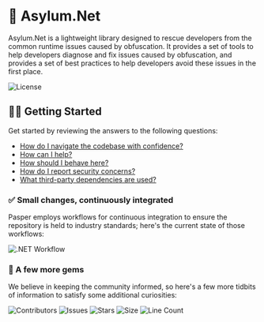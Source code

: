 # 🤪 Asylum.Net

Asylum.Net is a lightweight library designed to rescue developers from the common runtime issues caused by obfuscation. It provides a set of tools to help developers diagnose and fix issues caused by obfuscation, and provides a set of best practices to help developers avoid these issues in the first place.

![License](https://img.shields.io/github/license/tacosontitan/Asylum.Net?logo=github&style=for-the-badge)

## 💁‍♀️ Getting Started

Get started by reviewing the answers to the following questions:

- [How do I navigate the codebase with confidence?](http://asylum.tacosontitan.com)
- [How can I help?](./CONTRIBUTING.md)
- [How should I behave here?](./CODE_OF_CONDUCT.md)
- [How do I report security concerns?](./SECURITY.md)
- [What third-party dependencies are used?](./NOTICES.md)

### ✅ Small changes, continuously integrated

Pasper employs workflows for continuous integration to ensure the repository is held to industry standards; here's the current state of those workflows:

![.NET Workflow](https://img.shields.io/github/actions/workflow/status/tacosontitan/Asylum.Net/dotnet.yml?label=Build%20and%20Test&logo=dotnet&style=for-the-badge)

### 💎 A few more gems

We believe in keeping the community informed, so here's a few more tidbits of information to satisfy some additional curiosities:

![Contributors](https://img.shields.io/github/contributors/tacosontitan/Asylum.Net?logo=github&style=for-the-badge)
![Issues](https://img.shields.io/github/issues/tacosontitan/Asylum.Net?logo=github&style=for-the-badge)
![Stars](https://img.shields.io/github/stars/tacosontitan/Asylum.Net?logo=github&style=for-the-badge)
![Size](https://img.shields.io/github/languages/code-size/tacosontitan/Asylum.Net?logo=github&style=for-the-badge)
![Line Count](https://img.shields.io/tokei/lines/github/tacosontitan/Asylum.Net?logo=github&style=for-the-badge)